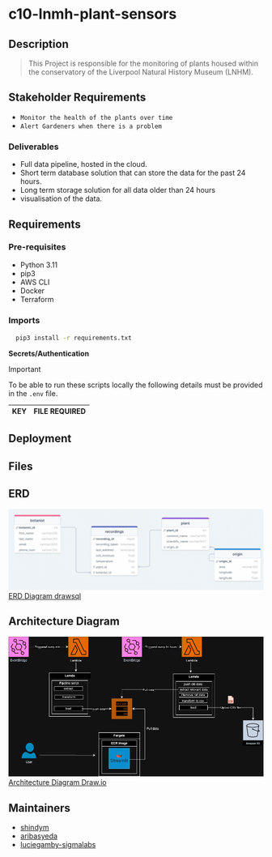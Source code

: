 # c10-lnmh-plant-sensors
## Description
>This Project is responsible for the monitoring of plants housed within the conservatory of the Liverpool Natural History Museum (LNHM).

## Stakeholder Requirements
- `Monitor the health of the plants over time`
- `Alert Gardeners when there is a problem`

### Deliverables
- Full data pipeline, hosted in the cloud.
- Short term database solution that can store the data for the past 24 hours.
- Long term storage solution for all data older than 24 hours
- visualisation of the data.

## Requirements

### Pre-requisites
- Python 3.11
- pip3
- AWS CLI
- Docker
- Terraform
### Imports
 ```sh
   pip3 install -r requirements.txt
   ```

**Secrets/Authentication**
> [!IMPORTANT]  
> To be able to run these scripts locally the following details must be provided in the `.env` file.

| KEY |FILE REQUIRED|
| -------- | --------|

## Deployment

## Files

## ERD
![ERD diagram](plant-sensor-erd.png)
[ERD Diagram drawsql](https://drawsql.app/teams/shindy/diagrams/plant-sensors)
## Architecture Diagram 
![Architecture diagram](plant-sensor.drawio.png)
[Architecture Diagram Draw.io](https://drive.google.com/file/d/1Nsyt_0f5EQxFlBw96zSqF63O9sbwYiOd/view?usp=sharing)

## Maintainers
* [shindym](https://github.com/shindym)
* [aribasyeda](https://github.com/aribasyeda)
* [luciegamby-sigmalabs](https://github.com/luciegamby-sigmalabs)

